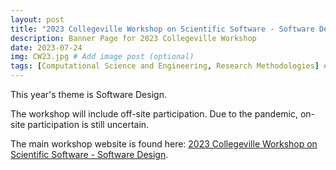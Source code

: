 ```yaml
---
layout: post
title: "2023 Collegeville Workshop on Scientific Software - Software Design"
description: Banner Page for 2023 Collegeville Workshop
date: 2023-07-24
img: CW23.jpg # Add image post (optional)
tags: [Computational Science and Engineering, Research Methodologies] # add tag
---
```

This year's theme is Software Design.

The workshop will include off-site participation. Due to the pandemic, on-site participation is still uncertain.  

The main workshop website is found here: [2023 Collegeville Workshop on Scientific Software - Software Design](https://collegeville.github.io/CW23/).
